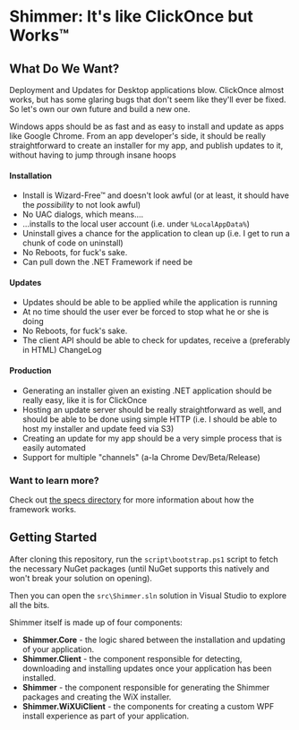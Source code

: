 # Shimmer: It's like ClickOnce but Works™

## What Do We Want?

Deployment and Updates for Desktop applications blow. ClickOnce almost works,
but has some glaring bugs that don't seem like they'll ever be fixed. So let's
own our own future and build a new one.

Windows apps should be as fast and as easy to install and update as apps like
Google Chrome. From an app developer's side, it should be really
straightforward to create an installer for my app, and publish updates to it,
without having to jump through insane hoops

#### Installation

* Install is Wizard-Free™ and doesn't look awful (or at least, it should have
  the *possibility* to not look awful)
* No UAC dialogs, which means....
* ...installs to the local user account (i.e. under `%LocalAppData%`)
* Uninstall gives a chance for the application to clean up (i.e. I get to run
  a chunk of code on uninstall)
* No Reboots, for fuck's sake.
* Can pull down the .NET Framework if need be

#### Updates

* Updates should be able to be applied while the application is running
* At no time should the user ever be forced to stop what he or she is doing
* No Reboots, for fuck's sake.
* The client API should be able to check for updates, receive a (preferably in
  HTML) ChangeLog

#### Production

* Generating an installer given an existing .NET application should be really
  easy, like it is for ClickOnce
* Hosting an update server should be really straightforward as well, and
  should be able to be done using simple HTTP (i.e. I should be able to host
  my installer and update feed via S3)
* Creating an update for my app should be a very simple process that is easily
  automated
* Support for multiple "channels" (a-la Chrome Dev/Beta/Release)

### Want to learn more?

Check out 
[the specs directory](https://github.com/github/Shimmer/tree/master/specs) for
more information about how the framework works.

## Getting Started

After cloning this repository, run the `script\bootstrap.ps1` script to fetch 
the necessary NuGet packages (until NuGet supports this natively and won't 
break your solution on opening).

Then you can open the `src\Shimmer.sln` solution in Visual Studio to explore 
all the bits.

Shimmer itself is made up of four components:

 - **Shimmer.Core** - the logic shared between the installation and updating 
 of your application.
 - **Shimmer.Client** - the component responsible for detecting, downloading 
 and installing updates once your application has been installed.
 - **Shimmer** - the component responsible for generating the Shimmer 
 packages and creating the WiX installer.
 - **Shimmer.WiXUiClient** - the components for creating a custom WPF 
 install experience as part of your application.
